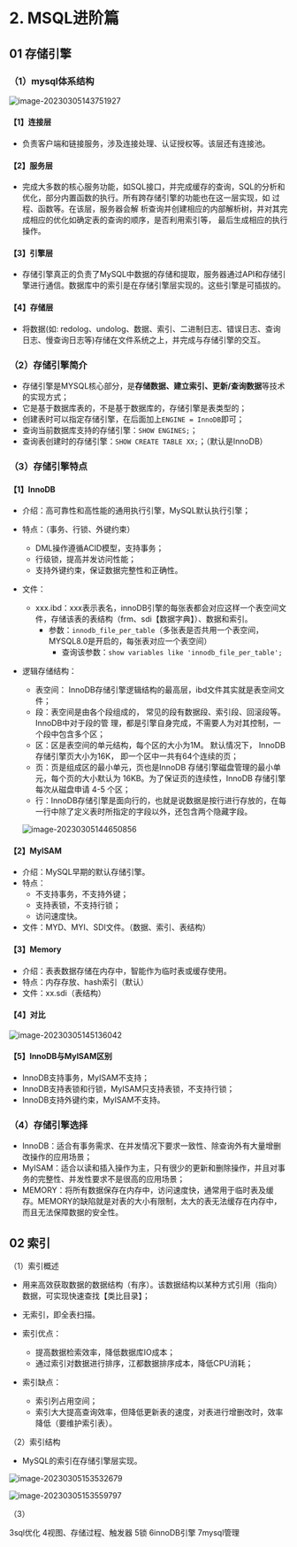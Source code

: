# 2. MSQL进阶篇

## 01 存储引擎

###  （1）mysql体系结构

![image-20230305143751927](C:\Users\JiaXin\AppData\Roaming\Typora\typora-user-images\image-20230305143751927.png)

#### 【1】连接层

- 负责客户端和链接服务，涉及连接处理、认证授权等。该层还有连接池。

#### 【2】服务层 

- 完成大多数的核心服务功能，如SQL接口，并完成缓存的查询，SQL的分析和优化，部分内置函数的执行。所有跨存储引擎的功能也在这一层实现，如 过程、函数等。在该层，服务器会解 析查询并创建相应的内部解析树，并对其完成相应的优化如确定表的查询的顺序，是否利用索引等， 最后生成相应的执行操作。

#### 【3】引擎层

- 存储引擎真正的负责了MySQL中数据的存储和提取，服务器通过API和存储引擎进行通信。数据库中的索引是在存储引擎层实现的。这些引擎是可插拔的。

#### 【4】存储层

- 将数据(如: redolog、undolog、数据、索引、二进制日志、错误日志、查询 日志、慢查询日志等)存储在文件系统之上，并完成与存储引擎的交互。

### （2）存储引擎简介

- 存储引擎是MYSQL核心部分，是**存储数据、建立索引、更新/查询数据**等技术的实现方式；
- 它是基于数据库表的，不是基于数据库的，存储引擎是表类型的；
- 创建表时可以指定存储引擎，在后面加上`ENGINE = InnoDB`即可；
- 查询当前数据库支持的存储引擎：`SHOW ENGINES;`；
- 查询表创建时的存储引擎：`SHOW CREATE TABLE XX;`；（默认是InnoDB）

### （3）存储引擎特点

#### 【1】InnoDB

- 介绍：高可靠性和高性能的通用执行引擎，MySQL默认执行引擎；

- 特点：（事务、行锁、外键约束）

  - DML操作遵循ACID模型，支持事务；
  - 行级锁，提高并发访问性能；
  - 支持外键约束，保证数据完整性和正确性。

- 文件：

  - xxx.ibd：xxx表示表名，innoDB引擎的每张表都会对应这样一个表空间文件，存储该表的表结构（frm、sdi【数据字典】）、数据和索引。
    - 参数：`innodb_file_per_table`（多张表是否共用一个表空间，MYSQL8.0是开启的，每张表对应一个表空间）
      - 查询该参数：`show variables like 'innodb_file_per_table'; ` 

- 逻辑存储结构：

  - 表空间： InnoDB存储引擎逻辑结构的最高层，ibd文件其实就是表空间文件；
  - 段：表空间是由各个段组成的， 常见的段有数据段、索引段、回滚段等。InnoDB中对于段的管 理，都是引擎自身完成，不需要人为对其控制，一个段中包含多个区；
  - 区：区是表空间的单元结构，每个区的大小为1M。 默认情况下， InnoDB存储引擎页大小为16K， 即一个区中一共有64个连续的页；
  - 页：页是组成区的最小单元，页也是InnoDB 存储引擎磁盘管理的最小单元，每个页的大小默认为 16KB。为了保证页的连续性，InnoDB 存储引擎每次从磁盘申请 4-5 个区；
  - 行：InnoDB存储引擎是面向行的，也就是说数据是按行进行存放的，在每一行中除了定义表时所指定的字段以外，还包含两个隐藏字段。

  ![image-20230305144650856](C:\Users\JiaXin\AppData\Roaming\Typora\typora-user-images\image-20230305144650856.png)

#### 【2】MyISAM

- 介绍：MySQL早期的默认存储引擎。
- 特点：
  - 不支持事务，不支持外键；
  - 支持表锁，不支持行锁；
  - 访问速度快。
- 文件：MYD、MYI、SDI文件。（数据、索引、表结构）

#### 【3】Memory

- 介绍：表表数据存储在内存中，智能作为临时表或缓存使用。
- 特点：内存存放、hash索引（默认）
- 文件：xx.sdi（表结构）

#### 【4】对比

![image-20230305145136042](C:\Users\JiaXin\AppData\Roaming\Typora\typora-user-images\image-20230305145136042.png)

#### 【5】InnoDB与MyISAM区别

- InnoDB支持事务，MyISAM不支持；
- InnoDB支持表锁和行锁，MyISAM只支持表锁，不支持行锁；
- InnoDB支持外键约束，MyISAM不支持。

### （4）存储引擎选择

- InnoDB：适合有事务需求、在并发情况下要求一致性、除查询外有大量增删改操作的应用场景；
- MyISAM：适合以读和插入操作为主，只有很少的更新和删除操作，并且对事务的完整性、并发性要求不是很高的应用场景；
- MEMORY：将所有数据保存在内存中，访问速度快，通常用于临时表及缓存。MEMORY的缺陷就是对表的大小有限制，太大的表无法缓存在内存中，而且无法保障数据的安全性。

## 02 索引

（1）索引概述

- 用来高效获取数据的数据结构（有序）。该数据结构以某种方式引用（指向）数据，可实现快速查找【类比目录】；

- 无索引，即全表扫描。
- 索引优点：
  - 提高数据检索效率，降低数据库IO成本；
  - 通过索引对数据进行排序，江都数据排序成本，降低CPU消耗；
- 索引缺点：
  - 索引列占用空间；
  - 索引大大提高查询效率，但降低更新表的速度，对表进行增删改时，效率降低（要维护索引表）。

（2）索引结构

- MySQL的索引在存储引擎层实现。

![image-20230305153532679](C:\Users\JiaXin\AppData\Roaming\Typora\typora-user-images\image-20230305153532679.png)

![image-20230305153559797](C:\Users\JiaXin\AppData\Roaming\Typora\typora-user-images\image-20230305153559797.png)

（3）



3sql优化
4视图、存储过程、触发器
5锁
6innoDB引擎
7mysql管理
